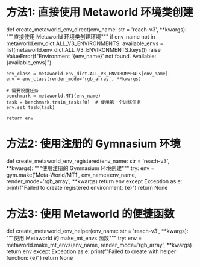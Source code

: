 # 方法1: 直接使用 Metaworld 环境类创建
def create_metaworld_env_direct(env_name: str = 'reach-v3', **kwargs):
    """直接使用 Metaworld 环境类创建环境"""
    if env_name not in metaworld.env_dict.ALL_V3_ENVIRONMENTS:
        available_envs = list(metaworld.env_dict.ALL_V3_ENVIRONMENTS.keys())
        raise ValueError(f"Environment '{env_name}' not found. Available: {available_envs}")
    
    env_class = metaworld.env_dict.ALL_V3_ENVIRONMENTS[env_name]
    env = env_class(render_mode='rgb_array', **kwargs)
    
    # 需要设置任务
    benchmark = metaworld.MT1(env_name)
    task = benchmark.train_tasks[0]  # 使用第一个训练任务
    env.set_task(task)
    
    return env


# 方法2: 使用注册的 Gymnasium 环境
def create_metaworld_env_registered(env_name: str = 'reach-v3', **kwargs):
    """使用注册的 Gymnasium 环境创建"""
    try:
        env = gym.make('Meta-World/MT1', env_name=env_name, render_mode='rgb_array', **kwargs)
        return env
    except Exception as e:
        print(f"Failed to create registered environment: {e}")
        return None


# 方法3: 使用 Metaworld 的便捷函数
def create_metaworld_env_helper(env_name: str = 'reach-v3', **kwargs):
    """使用 Metaworld 的 make_mt_envs 函数"""
    try:
        env = metaworld.make_mt_envs(env_name, render_mode='rgb_array', **kwargs)
        return env
    except Exception as e:
        print(f"Failed to create with helper function: {e}")
        return None